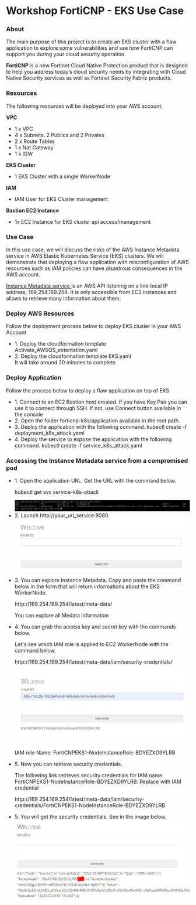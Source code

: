 <h1>Workshop FortiCNP - EKS Use Case </h1>

<h3>About</h3>
<p>
The main purpose of this project is to create an EKS cluster with a flaw application to explore some vulnerabilities and see how FortiCNP can support you during your cloud security operation. 
</p>
<p><strong> FortiCNP </strong> is a new Fortinet Cloud Native Protection product that is designed to help you address today’s cloud security needs by integrating with Cloud Native Security services as well as Fortinet Security Fabric products.</p>

<h3>Resources</h3>
<p>The following  resources will be deployed into your AWS account:</p>


<strong>VPC</strong>
* 1 x VPC
* 4 x Subnets. 2 Publics and 2 Privates
* 2 x Route Tables
* 1 x Nat Gateway
* 1 x IGW

<strong>EKS Cluster</strong>
* 1 EKS Cluster with a single WorkerNode

<strong> IAM </strong>
* IAM User for EKS Cluster management

<strong> Bastion EC2 Instance </strong>
* 1x EC2 Instance for EKS cluster api access/management


<h3>Use Case</h3>

<p>In this use case, we will discuss the risks of the AWS Instance Metadata service in AWS Elastic Kubernetes Service (EKS) clusters. We will demonstrate that deploying a flaw application with misconfiguration of AWS resources such as IAM policies can have disastrous consequences in the AWS account.</p>
<p><a href=https://docs.aws.amazon.com/AWSEC2/latest/UserGuide/ec2-instance-metadata.html> Instance Metadata service </a> is an AWS API listening on a link-local IP address, 169.254.169.254. It is only accessible from EC2 instances and allows to retrieve many information about them.</p>

<h3>Deploy AWS Resources</h3>
<p>Follow the deployment process below to deploy EKS cluster in your AWS Account </p>
<ul>
<li>1. Deploy the cloudformation template Activate_AWSQS_extentation.yaml</li>
<li>2. Deploy the cloudformation template EKS.yaml</li>
It will take around 20 minutes to complete.
</ul>

<h3>Deploy Application</h3>
<p>Follow the  process below to deploy a flaw application on top of EKS</p>
<ul>
<li>1. Connect to an EC2 Bastion host created. If you have Key Pair you can use it to connect through SSH. If not, use Connect button available in the console</li>
<li>2. Open the folder forticnp-k8s/application available in the root path.</li>
<li>3. Deploy the application with the following command.
kubectl create -f deployment_k8s_attack.yaml
</li>
<li>4. Deploy the service to expose the application with the following command.
kubectl create -f service_k8s_attack.yaml
</li>
</ul>

<h3>Accessing the Instance Metadata service from a compromised pod</h3>
<ul>
<li>1. Open the application URL. Get the URL with the command below.
<p> kubectl get svc service-k8s-attack</p>
<img src='/get_service.PNG'>
</li>
<li>2. Launch http://your_url_service:8080.
<img src='/home_page.PNG'>


</li>
<li>3. You can explore Instance Metadata. Copy and paste the command below in the form that will return informations about the EKS WorkerNode.
<p>http://169.254.169.254/latest/meta-data/</p>
</li>
<p>You can explore all Medata information</p>
<li>4. You can grab the access key and secret key with the commands below.
<p> Let's see which IAM role is applied to EC2 WorkerNode with the command below. </p>
<p>http://169.254.169.254/latest/meta-data/iam/security-credentials/</p>
<img src='/iam_role_workernode.PNG'>
<p>IAM role Name: FortiCNPEKS1-NodeInstanceRole-BDYEZXD9YLRB</p>
</li>
<li>5. Now you can retrieve security credentials.
<p>The following link retrieves security credentials for IAM name  FortiCNPEKS1-NodeInstanceRole-BDYEZXD9YLRB. Replace with IAM credential</p>
<p>http://169.254.169.254/latest/meta-data/iam/security-credentials/FortiCNPEKS1-NodeInstanceRole-BDYEZXD9YLRB</p>
</li>

<li>5. You will get the security credentials. See in the image below.
<img src='/security_credentials.PNG'>


</li>
</ul>